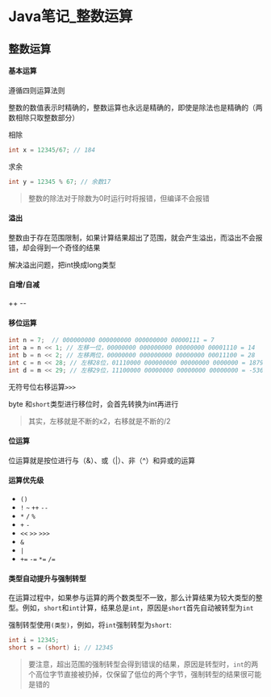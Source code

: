 # Java笔记_整数运算


<!--more-->

## 整数运算

#### 基本运算

遵循四则运算法则

整数的数值表示时精确的，整数运算也永远是精确的，即使是除法也是精确的（两数相除只取整数部分）

相除

```java
int x = 12345/67; // 184
```

求余

```java
int y = 12345 % 67; // 余数17
```

> 整数的除法对于除数为0时运行时将报错，但编译不会报错

#### 溢出

整数由于存在范围限制，如果计算结果超出了范围，就会产生溢出，而溢出不会报错，却会得到一个奇怪的结果

解决溢出问题，把int换成long类型

#### 自增/自减

++ -- 

#### 移位运算

```java
int n = 7;	// 000000000 000000000 000000000 00000111 = 7
int a = n << 1; // 左移一位，00000000 000000000 00000000 00001110 = 14
int b = n << 2; // 左移两位，00000000 000000000 00000000 00011100 = 28
int c = n << 28; // 左移28位，01110000 000000000 00000000 0000000 = 1879048192
int d = m << 29; // 左移29位，11100000 00000000 00000000 00000000 = -536870912，最高位为1，因此结果变成了负数
```

无符号位右移运算`>>>`

byte 和`short`类型进行移位时，会首先转换为int再进行

> 其实，左移就是不断的x2，右移就是不断的/2

#### 位运算

位运算就是按位进行与（&）、或（|）、非（^）和异或的运算

#### 运算优先级

- `()`
- `!` `~` `++` `--`
- `*` `/` `%`
- `+` `-`
- `<<` `>>` `>>>`
- `&`
- `|`
- `+=` `-=` `*=` `/=`

#### 类型自动提升与强制转型

在运算过程中，如果参与运算的两个数类型不一致，那么计算结果为较大类型的整型。例如，`short`和`int`计算，结果总是`int`，原因是`short`首先自动被转型为`int`

强制转型使用`(类型)`，例如，将`int`强制转型为`short`:

```java
int i = 12345;
short s = (short) i; // 12345
```

> 要注意，超出范围的强制转型会得到错误的结果，原因是转型时，`int`的两个高位字节直接被扔掉，仅保留了低位的两个字节，强制转型的结果很可能是错的


